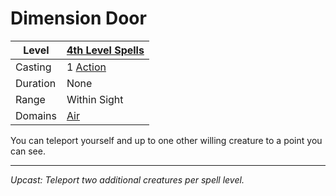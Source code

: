 # Dimension Door

| Level    | [4th Level Spells](4th%20Level%20Spells.md)         |
| -------- | --------------------------------------------------- |
| Casting  | 1 [Action](../../../../Game%20Procedures/Action.md) |
| Duration | None                                                |
| Range    | Within Sight                                        |
| Domains  | [Air](../../Spell%20Domains/Air.md)              |

You can teleport yourself and up to one other willing creature to a point you can see.

---
*Upcast: Teleport two additional creatures per spell level.*
